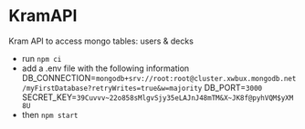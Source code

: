 # KramAPI
Kram API to access mongo tables: users &amp; decks

- run `npm ci`
- add a .env file with the following information 
DB_CONNECTION=`mongodb+srv://root:root@cluster.xwbux.mongodb.net/myFirstDatabase?retryWrites=true&w=majority`
DB_PORT=`3000`
SECRET_KEY=`39Cuvvv~22o858sMlgvSjy35eLAJnJ48mTM&X~JK8f@pyhVQM$yXM8U`
- then `npm start`
